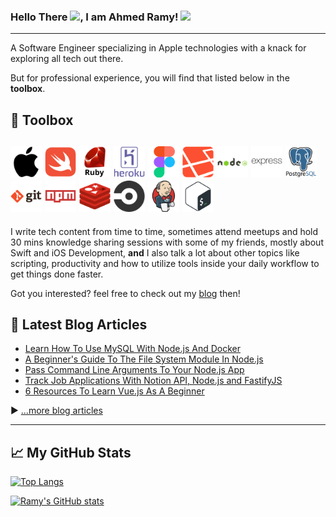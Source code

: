 ### Hello There <img src="https://raw.githubusercontent.com/MartinHeinz/MartinHeinz/master/wave.gif" width="30px">, I am Ahmed Ramy! <img src="https://emojis.slackmojis.com/emojis/images/1453827617/277/kylo_ren.png?1453827617" width="30px">

---

A Software Engineer specializing in Apple technologies with a knack for exploring all tech out there. 

But for professional experience, you will find that listed below in the **toolbox**.


🧰 Toolbox
---

<img src="https://github.com/devicons/devicon/blob/master/icons/apple/apple-original.svg" alt="Apple Eco-System Developer" width="50" height="50"/> <img src="https://github.com/devicons/devicon/blob/master/icons/swift/swift-original.svg" alt="Swift Evangelist" width="50" height="50"/> <img src="https://github.com/devicons/devicon/blob/master/icons/ruby/ruby-original-wordmark.svg" alt="Ruby Scripter" width="50" height="50"/> 
<img src="https://github.com/devicons/devicon/blob/master/icons/heroku/heroku-original-wordmark.svg" alt="Heroku Deployer" width="50" height="50"/> 
<img src="https://github.com/devicons/devicon/blob/master/icons/figma/figma-original.svg" alt="Figma Designer" width="50" height="50"/> <img src="https://github.com/devicons/devicon/blob/master/icons/laravel/laravel-plain.svg" alt="PHP Laravel Explorer" width="50" height="50"/> 
<img src="https://github.com/devicons/devicon/blob/master/icons/nodejs/nodejs-original-wordmark.svg" alt="NodeJS" width="50" height="50"/>
<img src="https://github.com/devicons/devicon/blob/master/icons/express/express-original-wordmark.svg" alt="ExpressJS" width="50" height="50"/>
<img src="https://github.com/devicons/devicon/blob/master/icons/postgresql/postgresql-original-wordmark.svg" alt="PostgreSQL" width="50" height="50"/>
<img src="https://github.com/devicons/devicon/blob/master/icons/git/git-original-wordmark.svg" alt="Git Lord" width="50" height="50"/>
<img src="https://github.com/devicons/devicon/blob/master/icons/npm/npm-original-wordmark.svg" alt="npm Utilizer" width="50" height="50"/>
<img src="https://github.com/devicons/devicon/blob/master/icons/redis/redis-original.svg" alt="Redis User" width="50" height="50"/>
<img src="https://github.com/devicons/devicon/blob/master/icons/circleci/circleci-plain.svg" alt="CircleCI" width="50" height="50"/>
<img src="https://github.com/devicons/devicon/blob/master/icons/jenkins/jenkins-original.svg" alt="Jenkins" width="50" height="50"/>
<img src="https://github.com/devicons/devicon/blob/master/icons/bash/bash-original.svg" alt="Bash Basher" width="50" height="50"/>
---

I write tech content from time to time, sometimes attend meetups and hold 30 mins knowledge sharing sessions with some of my friends, mostly about Swift and iOS Development, **and** I also talk a lot about other topics like scripting, productivity and how to utilize tools inside your daily workflow to get things done faster.

Got you interested? feel free to check out my [blog](https://ramy.hashnode.dev) then! 

📘 Latest Blog Articles
---
<!-- BLOG-POST-LIST:START -->
- [Learn How To Use MySQL With Node.js And Docker](https://catalins.tech/learn-how-to-use-mysql-with-nodejs-and-docker)
- [A Beginner's Guide To The File System Module In Node.js](https://catalins.tech/a-beginners-guide-to-the-file-system-module-in-nodejs)
- [Pass Command Line Arguments To Your Node.js App](https://catalins.tech/pass-command-line-arguments-to-your-nodejs-app)
- [Track Job Applications With Notion API, Node.js and FastifyJS](https://catalins.tech/track-job-applications-with-notion-api-nodejs-and-fastifyjs)
- [6 Resources To Learn Vue.js As A Beginner](https://catalins.tech/6-resources-to-learn-vuejs-as-a-beginner)
<!-- BLOG-POST-LIST:END -->

▶ [...more blog articles](https://ramy.hashnode.dev)

---

## &#x1f4c8; My GitHub Stats

[![Top Langs](https://github-readme-stats.vercel.app/api/top-langs/?username=aramy23&theme=radical)](https://github.com/anuraghazra/github-readme-stats)

[![Ramy's GitHub stats](https://github-readme-stats.vercel.app/api?username=aramy23&theme=radical)](https://github.com/anuraghazra/github-readme-stats)
